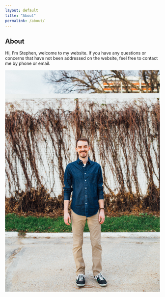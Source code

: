 ```yaml
---
layout: default
title: "About"
permalink: /about/
---
```

## About

Hi, I'm Stephen, welcome to my website. If you have any questions or concerns that have not been addressed on the website, feel free to contact me by phone or email.

![Stephen Klatt, MPT|3288x4704,70%](https://github.com/klattphysio/klattphysio.github.io/blob/master/_pictures/Stephen_50.jpg?raw=true "Stephen Klatt, MPT")

